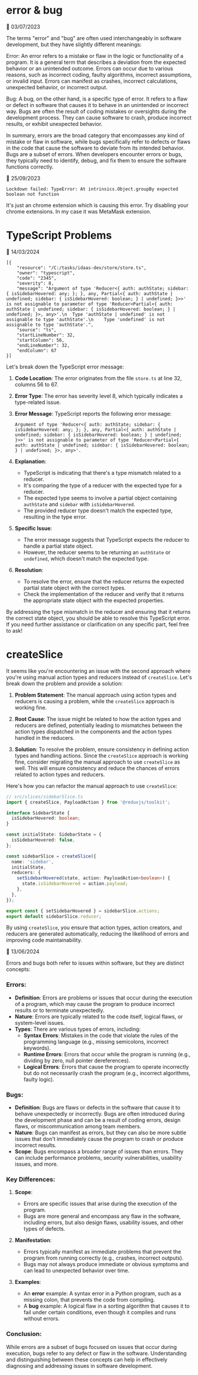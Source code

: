 # error & bug

📅 03/07/2023

The terms "error" and "bug" are often used interchangeably in software development, but they have slightly different meanings:

Error:
An error refers to a mistake or flaw in the logic or functionality of a program. It is a general term that describes a deviation from the expected behavior or an unintended outcome. Errors can occur due to various reasons, such as incorrect coding, faulty algorithms, incorrect assumptions, or invalid input. Errors can manifest as crashes, incorrect calculations, unexpected behavior, or incorrect output.

Bug:
A bug, on the other hand, is a specific type of error. It refers to a flaw or defect in software that causes it to behave in an unintended or incorrect way. Bugs are often the result of coding mistakes or oversights during the development process. They can cause software to crash, produce incorrect results, or exhibit unexpected behavior.

In summary, errors are the broad category that encompasses any kind of mistake or flaw in software, while bugs specifically refer to defects or flaws in the code that cause the software to deviate from its intended behavior. Bugs are a subset of errors. When developers encounter errors or bugs, they typically need to identify, debug, and fix them to ensure the software functions correctly.


📅 25/09/2023

```
Lockdown failed: TypeError: At intrinsics.Object.groupBy expected boolean not function

```
It's just an chrome extension which is causing this error. Try disabling your chrome extensions. In my case it was MetaMask extension.


# TypeScript Problems
📅 14/03/2024

```
[{
	"resource": "/C:/tasks/idaas-dev/store/store.ts",
	"owner": "typescript",
	"code": "2345",
	"severity": 8,
	"message": "Argument of type 'Reducer<{ auth: authState; sidebar: { isSidebarHovered: any; }; }, any, Partial<{ auth: authState | undefined; sidebar: { isSidebarHovered: boolean; } | undefined; }>>' is not assignable to parameter of type 'Reducer<Partial<{ auth: authState | undefined; sidebar: { isSidebarHovered: boolean; } | undefined; }>, any>'.\n  Type 'authState | undefined' is not assignable to type 'authState'.\n    Type 'undefined' is not assignable to type 'authState'.",
	"source": "ts",
	"startLineNumber": 32,
	"startColumn": 56,
	"endLineNumber": 32,
	"endColumn": 67
}]

```

Let's break down the TypeScript error message:

1. **Code Location**: The error originates from the file `store.ts` at line 32, columns 56 to 67.

2. **Error Type**: The error has severity level 8, which typically indicates a type-related issue.

3. **Error Message**: TypeScript reports the following error message:
   ```
   Argument of type 'Reducer<{ auth: authState; sidebar: { isSidebarHovered: any; }; }, any, Partial<{ auth: authState | undefined; sidebar: { isSidebarHovered: boolean; } | undefined; }>>' is not assignable to parameter of type 'Reducer<Partial<{ auth: authState | undefined; sidebar: { isSidebarHovered: boolean; } | undefined; }>, any>'.
   ```

4. **Explanation**:
   - TypeScript is indicating that there's a type mismatch related to a reducer.
   - It's comparing the type of a reducer with the expected type for a reducer.
   - The expected type seems to involve a partial object containing `authState` and `sidebar` with `isSidebarHovered`.
   - The provided reducer type doesn't match the expected type, resulting in the type error.

5. **Specific Issue**:
   - The error message suggests that TypeScript expects the reducer to handle a partial state object.
   - However, the reducer seems to be returning an `authState` or `undefined`, which doesn't match the expected type.

6. **Resolution**:
   - To resolve the error, ensure that the reducer returns the expected partial state object with the correct types.
   - Check the implementation of the reducer and verify that it returns the appropriate state object with the expected properties.

By addressing the type mismatch in the reducer and ensuring that it returns the correct state object, you should be able to resolve this TypeScript error. If you need further assistance or clarification on any specific part, feel free to ask!

# createSlice

It seems like you're encountering an issue with the second approach where you're using manual action types and reducers instead of `createSlice`. Let's break down the problem and provide a solution:

1. **Problem Statement**: The manual approach using action types and reducers is causing a problem, while the `createSlice` approach is working fine.

2. **Root Cause**: The issue might be related to how the action types and reducers are defined, potentially leading to mismatches between the action types dispatched in the components and the action types handled in the reducers.

3. **Solution**: To resolve the problem, ensure consistency in defining action types and handling actions. Since the `createSlice` approach is working fine, consider migrating the manual approach to use `createSlice` as well. This will ensure consistency and reduce the chances of errors related to action types and reducers.

Here's how you can refactor the manual approach to use `createSlice`:

```typescript
// src/slices/sidebarSlice.ts
import { createSlice, PayloadAction } from '@reduxjs/toolkit';

interface SidebarState {
  isSidebarHovered: boolean;
}

const initialState: SidebarState = {
  isSidebarHovered: false,
};

const sidebarSlice = createSlice({
  name: 'sidebar',
  initialState,
  reducers: {
    setSidebarHovered(state, action: PayloadAction<boolean>) {
      state.isSidebarHovered = action.payload;
    },
  },
});

export const { setSidebarHovered } = sidebarSlice.actions;
export default sidebarSlice.reducer;
```

By using `createSlice`, you ensure that action types, action creators, and reducers are generated automatically, reducing the likelihood of errors and improving code maintainability.

📅 13/06/2024

Errors and bugs both refer to issues within software, but they are distinct concepts:

### Errors:
- **Definition**: Errors are problems or issues that occur during the execution of a program, which may cause the program to produce incorrect results or to terminate unexpectedly.
- **Nature**: Errors are typically related to the code itself, logical flaws, or system-level issues.
- **Types**: There are various types of errors, including:
  - **Syntax Errors**: Mistakes in the code that violate the rules of the programming language (e.g., missing semicolons, incorrect keywords).
  - **Runtime Errors**: Errors that occur while the program is running (e.g., dividing by zero, null pointer dereferences).
  - **Logical Errors**: Errors that cause the program to operate incorrectly but do not necessarily crash the program (e.g., incorrect algorithms, faulty logic).

### Bugs:
- **Definition**: Bugs are flaws or defects in the software that cause it to behave unexpectedly or incorrectly. Bugs are often introduced during the development phase and can be a result of coding errors, design flaws, or miscommunication among team members.
- **Nature**: Bugs can manifest as errors, but they can also be more subtle issues that don't immediately cause the program to crash or produce incorrect results.
- **Scope**: Bugs encompass a broader range of issues than errors. They can include performance problems, security vulnerabilities, usability issues, and more.

### Key Differences:
1. **Scope**:
   - Errors are specific issues that arise during the execution of the program.
   - Bugs are more general and encompass any flaw in the software, including errors, but also design flaws, usability issues, and other types of defects.

2. **Manifestation**:
   - Errors typically manifest as immediate problems that prevent the program from running correctly (e.g., crashes, incorrect outputs).
   - Bugs may not always produce immediate or obvious symptoms and can lead to unexpected behavior over time.

3. **Examples**:
   - An **error** example: A syntax error in a Python program, such as a missing colon, that prevents the code from compiling.
   - A **bug** example: A logical flaw in a sorting algorithm that causes it to fail under certain conditions, even though it compiles and runs without errors.

### Conclusion:
While errors are a subset of bugs focused on issues that occur during execution, bugs refer to any defect or flaw in the software. Understanding and distinguishing between these concepts can help in effectively diagnosing and addressing issues in software development.